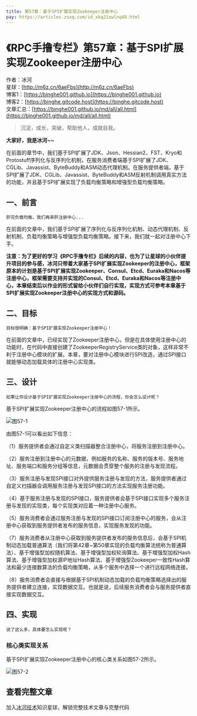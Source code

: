 ```yaml
---
title: 第57章：基于SPI扩展实现Zookeeper注册中心
pay: https://articles.zsxq.com/id_xkq21xwlnq48.html
---
```


# 《RPC手撸专栏》第57章：基于SPI扩展实现Zookeeper注册中心

作者：冰河
<br/>星球：[http://m6z.cn/6aeFbs](http://m6z.cn/6aeFbs)
<br/>博客1：[https://binghe001.github.io](https://binghe001.github.io)
<br/>博客2：[https://binghe.gitcode.host](https://binghe.gitcode.host)
<br/>文章汇总：[https://binghe001.github.io/md/all/all.html](https://binghe001.github.io/md/all/all.html)

> 沉淀，成长，突破，帮助他人，成就自我。

**大家好，我是冰河~~**

在前面的章节中，我们基于SPI扩展了JDK、Json、Hessian2、FST、Kryo和Protostuff序列化与反序列化机制，在服务消费者端基于SPI扩展了JDK、CGLib、Javassist、ByteBuddy和ASM动态代理机制。在服务提供者端，基于SPI扩展了JDK、CGLib、Javassist、ByteBuddy和ASM反射机制调用真实方法的功能，并且基于SPI扩展实现了负载均衡策略和增强型负载均衡策略。

## 一、前言

`肝完负载均衡，我们再来肝注册中心...`

在前面的文章中，我们基于SPI扩展了序列化与反序列化机制、动态代理机制、反射机制、负载均衡策略与增强型负载均衡策略。接下来，我们就一起对注册中心下手。

**注意：为了更好的学习《RPC手撸专栏》后续的内容，也为了让星球的小伙伴提升项目的参与感，冰河只带着大家基于SPI扩展实现Zookeeper的注册中心，框架原本的计划是基于SPI扩展实现Zookeeper、Consul、Etcd、Euraka和Nacos等注册中心，框架需要支持并实现的Consul、Etcd、Euraka和Nacos等注册中心，本章结束后以作业的形式留给小伙伴们自行实现，实现方式可参考本章基于SPI扩展实现Zookeeper注册中心的实现方式和源码。**

## 二、目标

`目标很明确：基于SPI扩展实现Zookeeper注册中心！`

在前面的文章中，已经实现了Zookeeper注册中心，但是在具体使用注册中心的功能时，在代码中直接创建了ZookeeperRegistryService类的对象，这样非常不利于注册中心模块的扩展。本章，要对注册中心模块进行SPI改造，通过SPI接口就能够动态加载具体的注册中心实现类。

## 三、设计

`如果让你设计基于SPI扩展实现Zookeeper注册中心的流程，你会怎么设计呢？`

基于SPI扩展实现Zookeeper注册中心的流程如图57-1所示。

![图57-1](https://binghe.gitcode.host/assets/images/middleware/rpc/rpc-2022-12-07-002.png)

由图57-1可以看出如下信息：

（1）服务提供者会通过自定义类扫描器整合注册中心，将服务注册到注册中心。

（2）服务注册到注册中心的元数据，例如服务的名称、服务的版本号、服务地址、服务端口和服务分组等信息，元数据会贯穿整个服务的注册与发现流程。

（3）服务注册与发现SPI接口对外提供服务注册与发现的方法，服务提供者通过自定义扫描器会调用服务注册与发现SPI接口的方法实现服务注册功能。

（4）基于服务注册与发现的SPI接口，服务提供者会基于SPI接口实现多个服务注册与发现的实现类，每个实现类对应着一种注册中心服务。

（5）服务消费者会通过服务注册与发现的SPI接口订阅注册中心的服务，会从注册中心获取到服务提供者发布的服务信息，实现服务发现的功能。

（7）服务消费者从注册中心获取到服务提供者发布的服务信息后，会基于SPI机制动态加载普通算法（我们将第42章~第50章实现的负载均衡算法统称为普通算法）、基于增强型加权随机算法、基于增强型加权轮询算法、基于增强型加权Hash算法、基于增强型加权源IP地址Hash算法、基于增强型Zookeeper一致性Hash算法和最少连接数算法的负载均衡策略，从多个服务中选择一个进行远程网络连接。

（8）服务消费者会直接与根据基于SPI机制动态加载的负载均衡策略选择出的服务提供者建立连接，实现数据交互。也就是说，后续服务消费者会与服务提供者直接实现数据交互。

## 四、实现

`说了这么多，具体要怎么实现呢？`

### 核心类实现关系

基于SPI扩展实现Zookeeper注册中心的核心类关系如图57-2所示。

![图57-2](https://binghe.gitcode.host/assets/images/middleware/rpc/rpc-2022-12-07-003.png)

## 查看完整文章

加入[冰河技术](http://m6z.cn/6aeFbs)知识星球，解锁完整技术文章与完整代码
